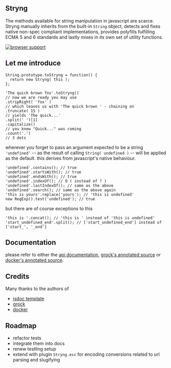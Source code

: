 
Stryng
------
The methods available for string manipulation in javascript are scarce. Stryng manually inherits from the built-in `String` object, detects and fixes native non-spec compliant implementations, provides polyfills fulfilling ECMA 5 and 6 standards and lastly mixes in its own set of utility functions.

[![browser support](https://ci.testling.com/espretto/stryng.png)](https://ci.testling.com/espretto/Stryng)

Let me introduce
----------------

```
String.prototype.toStryng = function() {
  return new Stryng( this );
};

'The quick brown fox'.toStryng()
// now we are ready you may use
.stripRight( 'fox' )
// which leaves us with 'The quick brown ' - chaining on
.truncate( 15 )
// yields 'The quick...'
.split(' ')[1]
.capitalize()
// you knew "Quick..." was coming
.count('.')
// 3 dots 
```

wherever you forget to pass an argument expected to be a string `'undefined'` -- as the result of calling `String( undefined )` -- will be applied as the default. this derives from javascript's native behaviour.
```
'undefined'.contains(); // true
'undefined'.startsWith(); // true
'undefined'.endsWith(); // true
'undefined'.indexOf(); // 0 ( instead of ? )
'undefined'.lastIndexOf(); // same as the above
'undefined'.search(); // same as the above again
'this is yours'.replace('yours'); // 'this is undefined'
new RegExp().test('undefined'); // true
```
but there are of course exceptions to this
```
'this is '.concat(); // 'this is ' instead of 'this is undefined'
'start_undefined_end'.split(); // ['start_undefined_end'] instead of ['start_', '_end']
```

Documentation
-------------
please refer to either the [api documentation](http://espretto.github.io/Stryng), [grock's annotated source](http://espretto.github.io/Stryng/grock) or [docker's annotated source](http://espretto.github.io/Stryng/docker/README.md.html).

Credits
-------
Many thanks to the authors of

- [jsdoc template](https://github.com/davidshimjs/jaguarjs-jsdoc)
- [grock](https://github.com/killercup/grock)
- [docker](https://github.com/jbt/docker)

Roadmap
-------

- refactor tests
- integrate them into docs
- renew testling setup
- extend with plugin `Stryng.esc` for encoding conversions related to url parsing and slugifying